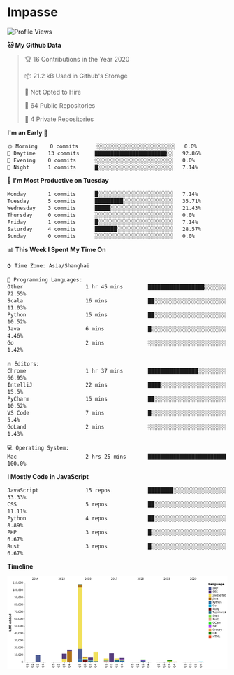 # Impasse

<!--START_SECTION:waka-->
![Profile Views](http://img.shields.io/badge/Profile%20Views-56-blue)

**🐱 My Github Data** 

> 🏆 16 Contributions in the Year 2020
 > 
> 📦 21.2 kB Used in Github's Storage 
 > 
> 🚫 Not Opted to Hire
 > 
> 📜 64 Public Repositories
 > 
> 🔑 4 Private Repositories 

**I'm an Early 🐤** 

```text
🌞 Morning    0 commits      ░░░░░░░░░░░░░░░░░░░░░░░░░   0.0% 
🌆 Daytime    13 commits     ███████████████████████░░   92.86% 
🌃 Evening    0 commits      ░░░░░░░░░░░░░░░░░░░░░░░░░   0.0% 
🌙 Night      1 commits      █░░░░░░░░░░░░░░░░░░░░░░░░   7.14%

```
📅 **I'm Most Productive on Tuesday** 

```text
Monday       1 commits      █░░░░░░░░░░░░░░░░░░░░░░░░   7.14% 
Tuesday      5 commits      █████████░░░░░░░░░░░░░░░░   35.71% 
Wednesday    3 commits      █████░░░░░░░░░░░░░░░░░░░░   21.43% 
Thursday     0 commits      ░░░░░░░░░░░░░░░░░░░░░░░░░   0.0% 
Friday       1 commits      █░░░░░░░░░░░░░░░░░░░░░░░░   7.14% 
Saturday     4 commits      ███████░░░░░░░░░░░░░░░░░░   28.57% 
Sunday       0 commits      ░░░░░░░░░░░░░░░░░░░░░░░░░   0.0%

```


📊 **This Week I Spent My Time On** 

```text
⌚︎ Time Zone: Asia/Shanghai

💬 Programming Languages: 
Other                    1 hr 45 mins        ██████████████████░░░░░░░   72.55% 
Scala                    16 mins             ██░░░░░░░░░░░░░░░░░░░░░░░   11.03% 
Python                   15 mins             ██░░░░░░░░░░░░░░░░░░░░░░░   10.52% 
Java                     6 mins              █░░░░░░░░░░░░░░░░░░░░░░░░   4.46% 
Go                       2 mins              ░░░░░░░░░░░░░░░░░░░░░░░░░   1.42%

🔥 Editors: 
Chrome                   1 hr 37 mins        ████████████████░░░░░░░░░   66.95% 
IntelliJ                 22 mins             ████░░░░░░░░░░░░░░░░░░░░░   15.5% 
PyCharm                  15 mins             ██░░░░░░░░░░░░░░░░░░░░░░░   10.52% 
VS Code                  7 mins              █░░░░░░░░░░░░░░░░░░░░░░░░   5.4% 
GoLand                   2 mins              ░░░░░░░░░░░░░░░░░░░░░░░░░   1.43%

💻 Operating System: 
Mac                      2 hrs 25 mins       █████████████████████████   100.0%

```

**I Mostly Code in JavaScript** 

```text
JavaScript               15 repos            ████████░░░░░░░░░░░░░░░░░   33.33% 
CSS                      5 repos             ██░░░░░░░░░░░░░░░░░░░░░░░   11.11% 
Python                   4 repos             ██░░░░░░░░░░░░░░░░░░░░░░░   8.89% 
PHP                      3 repos             █░░░░░░░░░░░░░░░░░░░░░░░░   6.67% 
Rust                     3 repos             █░░░░░░░░░░░░░░░░░░░░░░░░   6.67%

```


**Timeline**

![Chart not found](https://github.com/impasse/impasse/blob/master/charts/bar_graph.png) 


<!--END_SECTION:waka-->
